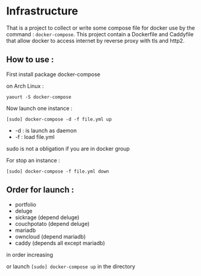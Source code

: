 Infrastructure
=====

That is a project to collect or write some compose file for docker use by the command : ``docker-compose``.
This project contain a Dockerfile and Caddyfile that allow docker to access internet by reverse proxy with tls and http2.


How to use :
----

First install package docker-compose

on Arch Linux :

``yaourt -S docker-compose``

Now launch one instance :

``[sudo] docker-compose -d -f file.yml up``

* -d : is launch as daemon
* -f : load file.yml

sudo is not a obligation if you are in docker group

For stop an instance :

``[sudo] docker-compose -f file.yml down``

Order for launch :
-----

- portfolio
- deluge
- sickrage (depend deluge)
- couchpotato (depend deluge)
- mariadb
- owncloud (depend mariadb)
- caddy (depends all except mariadb)

in order increasing

or launch ``[sudo] docker-compose up`` in the directory
